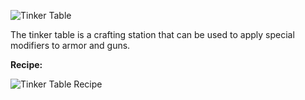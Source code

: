 ![Tinker Table](http://i.imgur.com/QOMoh0j.png?1)

The tinker table is a crafting station that can be used to apply special modifiers to armor and guns.

**Recipe:**

![Tinker Table Recipe](http://i.imgur.com/D43SE1o.png?1)